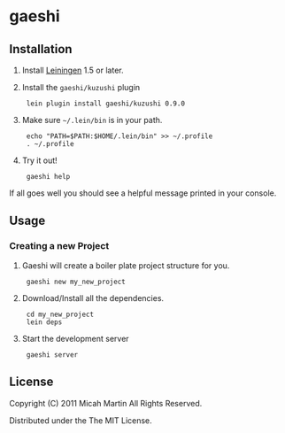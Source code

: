 # gaeshi

## Installation

1. Install [Leiningen](https://github.com/technomancy/leiningen) 1.5 or later.
2. Install the `gaeshi/kuzushi` plugin

        lein plugin install gaeshi/kuzushi 0.9.0

3. Make sure `~/.lein/bin` is in your path.

        echo "PATH=$PATH:$HOME/.lein/bin" >> ~/.profile
        . ~/.profile

4. Try it out!

        gaeshi help

If all goes well you should see a helpful message printed in your console.

## Usage

### Creating a new Project

1. Gaeshi will create a boiler plate project structure for you.

        gaeshi new my_new_project

2. Download/Install all the dependencies.

        cd my_new_project
        lein deps

3. Start the development server

        gaeshi server

## License

Copyright (C) 2011 Micah Martin All Rights Reserved.

Distributed under the The MIT License.
